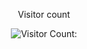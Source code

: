<div align="center"> 
  <p>Visitor count</p>
  <img src="https://profile-counter.glitch.me/datapounce/count.svg" alt="Visitor Count:" />
</div>

